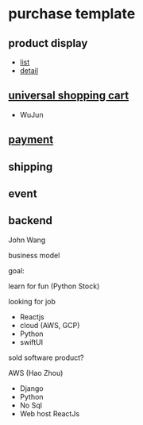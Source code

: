 # purchase template

## product display
- [list](https://www.walgreens.com/store/store/category/productlist.jsp?Ns=Start_Date&Nso=1&N=359434%2B4294896499%2B519896&Eon=359434&ban=dl_dlsp_06072020_S2_Beauty_No7_B2G3F)
- [detail](https://www.walgreens.com/store/c/no7-protect-%26-perfect-trio/ID=300399837-product)

## [universal shopping cart](https://www.walgreens.com/cart/view-ui)
- WuJun

## [payment](https://www.walgreens.com/checkout/shipping-ui)
## shipping
## event

## backend
John Wang


business model

goal:

learn for fun (Python Stock)

looking for job

- Reactjs
- cloud (AWS, GCP)
- Python
- swiftUI

sold software product?


AWS (Hao Zhou)
- Django
- Python
- No Sql
- Web host ReactJs
